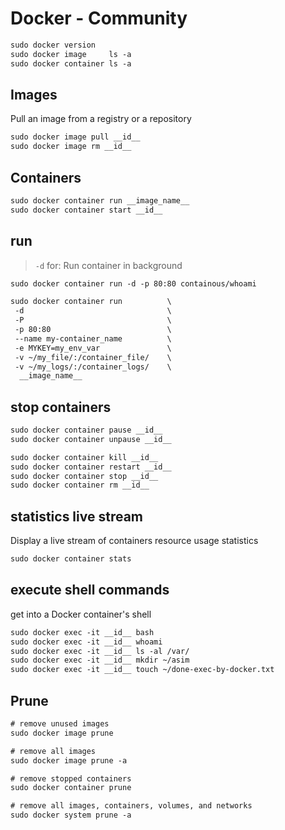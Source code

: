 # Docker - Community

```txt
sudo docker version
sudo docker image     ls -a
sudo docker container ls -a
```


## Images
Pull an image from a registry or a repository
```txt
sudo docker image pull __id__
sudo docker image rm __id__
```


## Containers
```txt
sudo docker container run __image_name__
sudo docker container start __id__
```


## run
> `-d` for: Run container in background
```txt
sudo docker container run -d -p 80:80 containous/whoami

sudo docker container run          \
 -d                                \
 -P                                \
 -p 80:80                          \
 --name my-container_name          \
 -e MYKEY=my_env_var               \
 -v ~/my_file/:/container_file/    \
 -v ~/my_logs/:/container_logs/    \
  __image_name__
```


## stop containers
```txt
sudo docker container pause __id__
sudo docker container unpause __id__

sudo docker container kill __id__
sudo docker container restart __id__
sudo docker container stop __id__
sudo docker container rm __id__
```


## statistics live stream
Display a live stream of containers resource usage statistics
```txt
sudo docker container stats
```


## execute shell commands
get into a Docker container's shell
```txt
sudo docker exec -it __id__ bash
sudo docker exec -it __id__ whoami
sudo docker exec -it __id__ ls -al /var/
sudo docker exec -it __id__ mkdir ~/asim
sudo docker exec -it __id__ touch ~/done-exec-by-docker.txt
```


## Prune
```txt
# remove unused images
sudo docker image prune

# remove all images
sudo docker image prune -a

# remove stopped containers
sudo docker container prune

# remove all images, containers, volumes, and networks
sudo docker system prune -a
```
